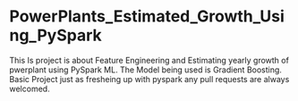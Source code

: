 # PowerPlants_Estimated_Growth_Using_PySpark
This Is project is about Feature Engineering and Estimating yearly growth of pwerplant using PySpark ML.
The Model being used is Gradient Boosting.
Basic Project just as fresheing up with pyspark any pull requests are always welcomed.

